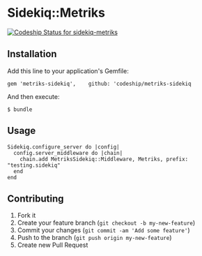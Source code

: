 # Sidekiq::Metriks

[ ![Codeship Status for sidekiq-metriks](https://www.codeship.io/projects/67077520-0995-0131-95d7-0ab7c49cb21d/status)](https://www.codeship.io/projects/217)


## Installation

Add this line to your application's Gemfile:

    gem 'metriks-sidekiq',    github: 'codeship/metriks-sidekiq

And then execute:

    $ bundle

## Usage

	Sidekiq.configure_server do |config|
	  config.server_middleware do |chain|
    	chain.add MetriksSidekiq::Middleware, Metriks, prefix: "testing.sidekiq"
  	  end
	end


## Contributing

1. Fork it
2. Create your feature branch (`git checkout -b my-new-feature`)
3. Commit your changes (`git commit -am 'Add some feature'`)
4. Push to the branch (`git push origin my-new-feature`)
5. Create new Pull Request
